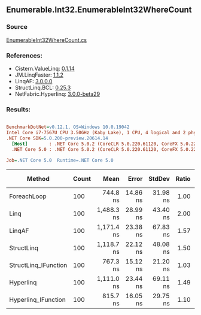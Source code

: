 ﻿## Enumerable.Int32.EnumerableInt32WhereCount

### Source
[EnumerableInt32WhereCount.cs](../LinqBenchmarks/Enumerable/Int32/EnumerableInt32WhereCount.cs)

### References:
- Cistern.ValueLinq: [0.1.14](https://www.nuget.org/packages/Cistern.ValueLinq/0.1.14)
- JM.LinqFaster: [1.1.2](https://www.nuget.org/packages/JM.LinqFaster/1.1.2)
- LinqAF: [3.0.0.0](https://www.nuget.org/packages/LinqAF/3.0.0.0)
- StructLinq.BCL: [0.25.3](https://www.nuget.org/packages/StructLinq.BCL/0.25.3)
- NetFabric.Hyperlinq: [3.0.0-beta29](https://www.nuget.org/packages/NetFabric.Hyperlinq/3.0.0-beta29)

### Results:
``` ini

BenchmarkDotNet=v0.12.1, OS=Windows 10.0.19042
Intel Core i7-7567U CPU 3.50GHz (Kaby Lake), 1 CPU, 4 logical and 2 physical cores
.NET Core SDK=5.0.200-preview.20614.14
  [Host]        : .NET Core 5.0.2 (CoreCLR 5.0.220.61120, CoreFX 5.0.220.61120), X64 RyuJIT
  .NET Core 5.0 : .NET Core 5.0.2 (CoreCLR 5.0.220.61120, CoreFX 5.0.220.61120), X64 RyuJIT

Job=.NET Core 5.0  Runtime=.NET Core 5.0  

```
|               Method | Count |       Mean |    Error |   StdDev | Ratio | RatioSD |  Gen 0 | Gen 1 | Gen 2 | Allocated |
|--------------------- |------ |-----------:|---------:|---------:|------:|--------:|-------:|------:|------:|----------:|
|          ForeachLoop |   100 |   744.8 ns | 14.86 ns | 31.98 ns |  1.00 |    0.00 | 0.0191 |     - |     - |      40 B |
|                 Linq |   100 | 1,488.3 ns | 28.99 ns | 43.40 ns |  2.00 |    0.10 | 0.0191 |     - |     - |      40 B |
|               LinqAF |   100 | 1,171.4 ns | 23.38 ns | 67.83 ns |  1.57 |    0.11 | 0.0191 |     - |     - |      40 B |
|           StructLinq |   100 | 1,118.7 ns | 22.12 ns | 48.08 ns |  1.50 |    0.09 | 0.0458 |     - |     - |      96 B |
| StructLinq_IFunction |   100 |   767.3 ns | 15.12 ns | 21.20 ns |  1.03 |    0.06 | 0.0191 |     - |     - |      40 B |
|            Hyperlinq |   100 | 1,111.0 ns | 23.44 ns | 69.11 ns |  1.49 |    0.11 | 0.0191 |     - |     - |      40 B |
|  Hyperlinq_IFunction |   100 |   815.7 ns | 16.05 ns | 29.75 ns |  1.10 |    0.06 | 0.0191 |     - |     - |      40 B |
